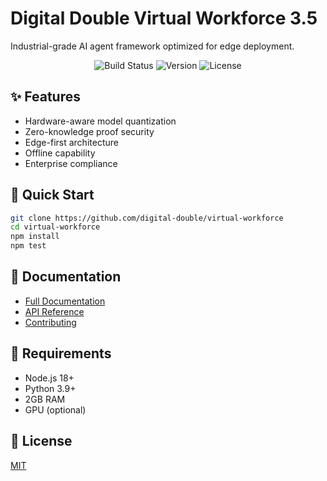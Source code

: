 # Digital Double Virtual Workforce 3.5

Industrial-grade AI agent framework optimized for edge deployment.

<div align="center">

![Build Status](https://img.shields.io/github/workflow/status/digital-double/virtual-workforce/CI)
![Version](https://img.shields.io/badge/version-3.5.0-blue)
![License](https://img.shields.io/badge/license-MIT-green)

</div>

## ✨ Features
- Hardware-aware model quantization
- Zero-knowledge proof security
- Edge-first architecture
- Offline capability
- Enterprise compliance

## 🚀 Quick Start
```bash
git clone https://github.com/digital-double/virtual-workforce
cd virtual-workforce
npm install
npm test
```

## 📖 Documentation
- [Full Documentation](document.md)
- [API Reference](docs/api.md)
- [Contributing](CONTRIBUTING.md)

## 🔧 Requirements
- Node.js 18+
- Python 3.9+
- 2GB RAM
- GPU (optional)

## 📝 License
[MIT](LICENSE)
